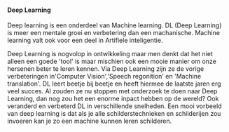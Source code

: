#### Deep Learning

Deep learning is een onderdeel van Machine learning. DL (Deep Learning) is meer een mentale groei en verbetering dan een machanische. Machine learning valt ook voor een deel in Artifiele inteligentie.


Deep Learning is nogvolop in ontwikkeling  maar men denkt dat het niet alleen een goede 'tool' is maar mischien ook een mooie manier om onze hersenen beter te leren kennen. Via Deep Learning zijn ze de vorige verbeteringen in'Computer Vision','Speech regonition' en 'Machine translation'. DL leert beetje bij beetje en heeft hiermee de laatste jaren erg veel succes. Al zouden ze nu stoppen met onderzoek te doen naar Deep Learning, dan nog zou het een enorme inpact hebben op de wereld?
Ook veranderd en verbeterd DL in verschillende snelheden.
Een mooi vorbeeld van deep learning is dat als je alle schilderstechnieken en schilderijen zou invoeren kan je zo een machine kunnen leren schilderen.


